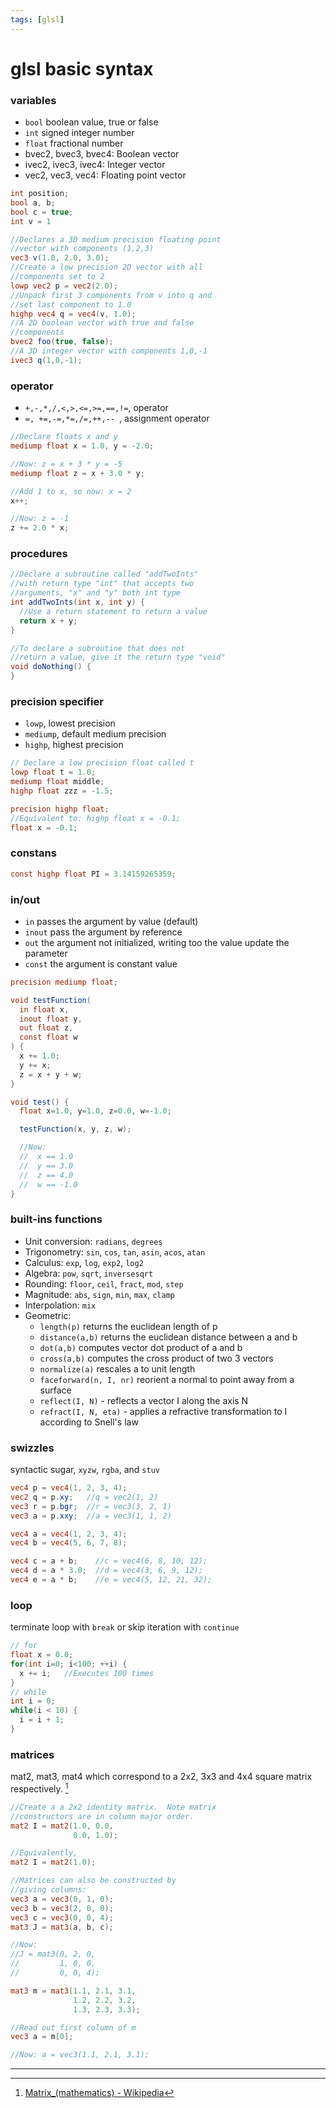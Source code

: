 ```yaml
---
tags: [glsl]
---
```

# glsl basic syntax

### variables
- `bool` boolean value, true or false
- `int` signed integer number
- `float` fractional number
- bvec2, bvec3, bvec4: Boolean vector
- ivec2, ivec3, ivec4: Integer vector
- vec2, vec3, vec4: Floating point vector
```glsl
int position;
bool a, b;
bool c = true;
int v = 1
```
```glsl
//Declares a 3D medium precision floating point
//vector with components (1,2,3)
vec3 v(1.0, 2.0, 3.0);
//Create a low precision 2D vector with all
//components set to 2
lowp vec2 p = vec2(2.0);  
//Unpack first 3 components from v into q and
//set last component to 1.0
highp vec4 q = vec4(v, 1.0);  
//A 2D boolean vector with true and false
//components
bvec2 foo(true, false);
//A 3D integer vector with components 1,0,-1
ivec3 q(1,0,-1);
```

### operator
- `+,-,*,/,<,>,<=,>=,==,!=`, operator
- `=, +=,-=,*=,/=,++,-- `, assignment operator

```glsl
//Declare floats x and y
mediump float x = 1.0, y = -2.0;

//Now: z = x + 3 * y = -5
mediump float z = x + 3.0 * y;

//Add 1 to x, so now: x = 2
x++;  

//Now: z = -1
z += 2.0 * x;
```

### procedures
```glsl
//Declare a subroutine called "addTwoInts"
//with return type "int" that accepts two
//arguments, "x" and "y" both int type
int addTwoInts(int x, int y) {
  //Use a return statement to return a value
  return x + y;
}

//To declare a subroutine that does not
//return a value, give it the return type "void"
void doNothing() {
}
```

### precision specifier
- `lowp`, lowest precision
- `mediump`, default medium precision
- `highp`, highest precision  
```glsl
// Declare a low precision float called t
lowp float t = 1.0;  
mediump float middle;
highp float zzz = -1.5;
```
```glsl
precision highp float;  
//Equivalent to: highp float x = -0.1;
float x = -0.1;  
```

### constans
```glsl
const highp float PI = 3.14159265359;
```
### in/out
- `in` passes the argument by value (default)
- `inout` pass the argument by reference
- `out` the argument not initialized, writing too the value update the parameter
- `const` the argument is constant value  
```glsl
precision mediump float;

void testFunction(
  in float x,
  inout float y,
  out float z,
  const float w
) {
  x += 1.0;
  y += x;
  z = x + y + w;
}

void test() {
  float x=1.0, y=1.0, z=0.0, w=-1.0;

  testFunction(x, y, z, w);

  //Now:
  //  x == 1.0
  //  y == 3.0
  //  z == 4.0
  //  w == -1.0
}
```

### built-ins functions
- Unit conversion: `radians`, `degrees`
- Trigonometry: `sin`, `cos`, `tan`, `asin`, `acos`, `atan`
- Calculus: `exp`, `log`, `exp2`, `log2`
- Algebra: `pow`, `sqrt`, `inversesqrt`
- Rounding: `floor`, `ceil`, `fract`, `mod`, `step`
- Magnitude: `abs`, `sign`, `min`, `max`, `clamp`
- Interpolation: `mix`
- Geometric: 
    + `length(p)` returns the euclidean length of p
    + `distance(a,b)` returns the euclidean distance between a and b
    + `dot(a,b)` computes vector dot product of a and b
    + `cross(a,b)` computes the cross product of two 3 vectors
    + `normalize(a)` rescales a to unit length
    + `faceforward(n, I, nr)` reorient a normal to point away from a surface
    + `reflect(I, N)` - reflects a vector I along the axis N
    + `refract(I, N, eta)` - applies a refractive transformation to I according to Snell's law

### swizzles
syntactic sugar, `xyzw`, `rgba`, and `stuv`
```glsl
vec4 p = vec4(1, 2, 3, 4);
vec2 q = p.xy;   //q = vec2(1, 2)
vec3 r = p.bgr;  //r = vec3(3, 2, 1)
vec3 a = p.xxy;  //a = vec3(1, 1, 2)
```
```glsl
vec4 a = vec4(1, 2, 3, 4);
vec4 b = vec4(5, 6, 7, 8);

vec4 c = a + b;    //c = vec4(6, 8, 10, 12);
vec4 d = a * 3.0;  //d = vec4(3, 6, 9, 12);
vec4 e = a * b;    //e = vec4(5, 12, 21, 32);
```

### loop
terminate loop with `break` or skip iteration with `continue`
```glsl
// for
float x = 0.0;
for(int i=0; i<100; ++i) {
  x += i;   //Executes 100 times
}
// while
int i = 0;
while(i < 10) {
  i = i + 1;
}
```

### matrices
 mat2, mat3, mat4 which correspond to a 2x2, 3x3 and 4x4 square matrix respectively. [^Matrix]
```glsl
//Create a a 2x2 identity matrix.  Note matrix
//constructors are in column major order.
mat2 I = mat2(1.0, 0.0,
              0.0, 1.0);

//Equivalently,
mat2 I = mat2(1.0);

//Matrices can also be constructed by
//giving columns:
vec3 a = vec3(0, 1, 0);
vec3 b = vec3(2, 0, 0);
vec3 c = vec3(0, 0, 4);
mat3 J = mat3(a, b, c);

//Now:
//J = mat3(0, 2, 0,
//         1, 0, 0,
//         0, 0, 4);
```
```glsl
mat3 m = mat3(1.1, 2.1, 3.1,
              1.2, 2.2, 3.2,
              1.3, 2.3, 3.3);

//Read out first column of m
vec3 a = m[0];

//Now: a = vec3(1.1, 2.1, 3.1);
```

---
[^Matrix]: [Matrix_(mathematics) - Wikipedia](https://en.wikipedia.org/wiki/Matrix_(mathematics))